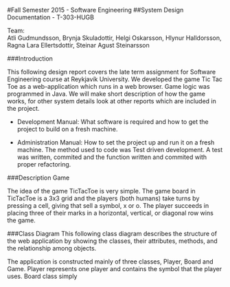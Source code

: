 #Fall Semester 2015 - Software Engineering
##System Design Documentation - T-303-HUGB
 
Team:			
Atli Gudmundsson, Brynja Skuladottir, Helgi Oskarsson, Hlynur Halldorsson, Ragna Lara Ellertsdottir, Steinar Agust Steinarsson

###Introduction 

This following design report covers the late term assignment for Software Engineering course at Reykjavík University. We developed the game Tic Tac Toe as a web-application which runs in a web browser. Game logic was programmed in Java. We will make short description of how the game works, for other system details look at other reports which are included in the project.

- Development Manual: What software is required and how to get the project to build on a fresh machine.

- Administration Manual: How to set the project up and run it on a fresh machine.
The method used to code was Test driven development. A test was written, commited and the function written and commited with proper refactoring. 

###Description Game

The idea of the game TicTacToe is very simple. The game board in TicTacToe is a 3x3 grid and the players (both humans) take turns by pressing a cell, giving that sell a symbol, x or o. The player succeeds in placing three of their marks in a horizontal, vertical, or diagonal row wins the game.


###Class Diagram 
This following class diagram describes the structure of the web application by showing the classes, their attributes, methods, and the relationship among objects.

The application is constructed mainly of three classes, Player, Board and Game. Player represents one player and contains the symbol that the player uses. Board class simply 

